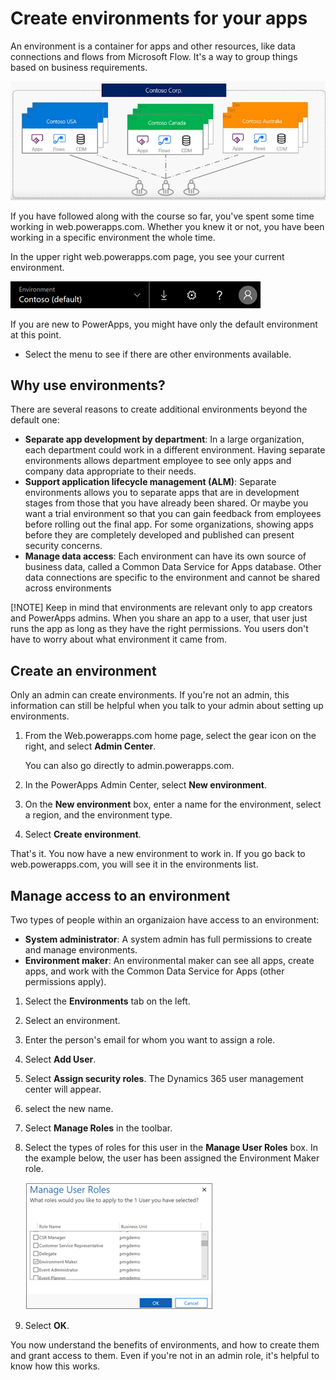 # Create environments for your apps
An environment is a container for apps and other resources, like data connections and flows from Microsoft Flow. It's a way to group things based on business requirements.

![Environment picker](media/powerapps-environments2.png)

If you have followed along with the course so far, you've spent some time working in web.powerapps.com. Whether you knew it or not, you have been working in a specific environment the whole time.

In the upper right web.powerapps.com page, you see your current environment.

![Environment picker](media/powerapps-environment-picker.png)

If you are new to PowerApps, you might have only the default environment at this point.

- Select the menu to see if there are other environments available.

## Why use environments?
There are several reasons to create additional environments beyond the default one:

- **Separate app development by department**: In a large organization, each department could work in a different environment. Having separate environments allows department employee to see only apps and company data appropriate to their needs.
- **Support application lifecycle management (ALM)**: Separate environments allows you to separate apps that are in development stages from those that you have already been shared. Or maybe you want a trial environment so that you can gain feedback from employees before rolling out the final app. For some organizations, showing apps before they are completely developed and published can present security concerns.
- **Manage data access**: Each environment can have its own source of business data, called a Common Data Service for Apps database. Other data connections are specific to the environment and cannot be shared across environments

[!NOTE] Keep in mind that environments are relevant only to app creators and PowerApps admins. When you share an app to a user, that user just runs the app as long as they have the right permissions. You users don't have to worry about what environment it came from.

## Create an environment
Only an admin can create environments. If you're not an admin, this information can still be helpful when you talk to your admin about setting up environments.

1. From the Web.powerapps.com home page, select the gear icon on the right, and select **Admin Center**.

    You can also go directly to admin.powerapps.com.

2. In the PowerApps Admin Center, select **New environment**. 
3. On the **New environment** box, enter a name for the environment, select a region, and the environment type.
4. Select **Create environment**.

That's it. You now have a new environment to work in. If you go back to web.powerapps.com, you will see it in the environments list.

## Manage access to an environment
Two types of people within an organizaion have access to an environment:

* **System administrator**: A system admin has full permissions to create and manage environments.
* **Environment maker**: An environmental maker can see all apps, create apps, and work with the Common Data Service for Apps (other permissions apply).

1. Select the **Environments** tab on the left.
2. Select an environment.
3. Enter the person's email for whom you want to assign a role.
4. Select **Add User**.
5. Select **Assign security roles**. The Dynamics 365 user management center will appear.
6. select the new name.
7. Select **Manage Roles** in the toolbar.
8. Select the types of roles for this user in the **Manage User Roles** box. In the example below, the user has been assigned the Environment Maker role.

    ![Select a new user role](media/powerapps-user-roles.png)

9. Select **OK**.

You now understand the benefits of environments, and how to create them and grant access to them. Even if you're not in an admin role, it's helpful to know how this works.